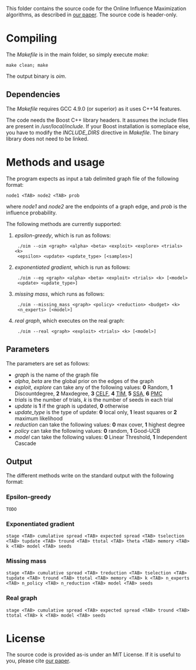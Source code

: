 This folder contains the source code for the Online Influence Maximization
algorithms, as described in [our paper][1]. The source code is header-only.

# Compiling

The *Makefile* is in the main folder, so simply execute *make*:

    make clean; make

The output binary is *oim*.

## Dependencies

The *Makefile* requires GCC 4.9.0 (or superior) as it uses C++14 features.

The code needs the Boost C++ library headers. It assumes the include files are
present in */usr/local/include*. If your Boost installation is someplace else,
you have to modify the *INCLUDE_DIRS* directive in *Makefile*. The binary
library does not need to be linked.

# Methods and usage

The program expects as input a tab delimited graph file of the following format:

    node1 <TAB> node2 <TAB> prob

where *node1* and *node2* are the endpoints of a graph edge, and *prob* is the
influence probability.

The following methods are currently supported:

1. *epsilon-greedy*, which is run as follows:

        ./oim --oim <graph> <alpha> <beta> <exploit> <explore> <trials> <k>
        <epsilon> <update> <update_type> [<samples>]

2. *exponentiated gradient*, which is run as follows:

        ./oim --eg <graph> <alpha> <beta> <exploit> <trials> <k> [<model>
        <update> <update_type>]

3. *missing mass*, which runs as follows:

        ./oim --missing_mass <graph> <policy> <reduction> <budget> <k>
        <n_experts> [<model>]

4. *real graph*, which executes on the real graph:

        ./oim --real <graph> <exploit> <trials> <k> [<model>]

## Parameters

The parameters are set as follows:

* *graph* is the name of the graph file
* *alpha*, *beta* are the global prior on the edges of the graph
* *exploit*, *explore* can take any of the following values: **0** Random,
  **1** Discountdegree, **2** Maxdegree, **3** [CELF][2], **4** [TIM][3],
  **5** [SSA][4], **6** [PMC][5]
* *trials* is the number of trials, *k* is the number of seeds in each trial
* *update* is **1** if the graph is updated, **0** otherwise
* *update_type* is the type of update: **0** local only, **1** least squares or
  **2** maximum likelihood
* *reduction* can take the following values: **0** max cover, **1** highest
  degree
* *policy* can take the following values: **0** random, **1** Good-UCB
* *model* can take the following values: **0** Linear Threshold, **1**
  Independent Cascade

## Output

The different methods write on the standard output with the following format:

### Epsilon-greedy

    TODO

### Exponentiated gradient

    stage <TAB> cumulative spread <TAB> expected spread <TAB> tselection <TAB> tupdate <TAB> tround <TAB> ttotal <TAB> theta <TAB> memory <TAB> k <TAB> model <TAB> seeds

### Missing mass

    stage <TAB> cumulative spread <TAB> treduction <TAB> tselection <TAB> tupdate <TAB> tround <TAB> ttotal <TAB> memory <TAB> k <TAB> n_experts <TAB> n_policy <TAB> n_reduction <TAB> model <TAB> seeds

### Real graph

    stage <TAB> cumulative spread <TAB> expected spread <TAB> tround <TAB> ttotal <TAB> k <TAB> model <TAB> seeds

# License

The source code is provided as-is under an MIT License. If it is useful to you,
please cite [our paper][1].

[1]: <http://arxiv.org/pdf/1506.01188v1.pdf> "S. Lei, S. Maniu, L. Mo, R. Cheng, P. Senellart. Online Influence Maximization. KDD 2015"

[2]: <http://snap.stanford.edu/class/cs224w-readings/goyal11celf.pdf> "A. Goyal, W. Lu, L. Lakshmanan. CELF++: Optimizing the Greedy Algorithm for Influence Maximization in Social Networks. WWW 2011"

[3]: <http://arxiv.org/pdf/1404.0900v2.pdf> "Y. Tang, X. Xiao, and Y. Shi. Influence maximization: Near-optimal time complexity meets practical efficiency. SIGMOD 2014"

[4]: <https://arxiv.org/pdf/1605.07990v2.pdf> "H. T. Nguyen, M. T. Thai, and T. N. Dinh. Stop-and-Stare: Optimal Sampling Algorithms for Viral Marketing in Billion-scale Networks. SIGMOD 2016"

[5]: <https://www.aaai.org/ocs/index.php/AAAI/AAAI14/paper/download/8455/8411> "N. Ohsaka, T. Akiba, Y. Yoshida and K. Kawarabayashi. Fast and Accurate Influence Maximization on Large Networks with Pruned Monte-Carlo Simulations. AAAI 2014"
